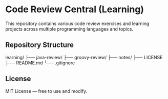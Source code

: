 # Code Review Central (Learning)

This repository contains various code review exercises and learning projects across multiple programming languages and topics.

## Repository Structure
learning/
├── java-review/
├── groovy-review/
├── notes/
├── LICENSE
├── README.md
└── .gitignore

## License

MIT License — free to use and modify.